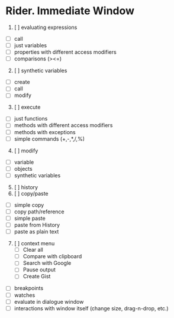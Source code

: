 # Rider. Immediate Window

1. [ ] evaluating expressions
  - [ ] call
  - [ ] just variables
  - [ ] properties with different access modifiers
  - [ ] comparisons (><=)
2. [ ] synthetic variables
  - [ ] create
  - [ ] call
  - [ ] modify
3. [ ] execute
  - [ ] just functions
  - [ ] methods with different access modifiers
  - [ ] methods with exceptions
  - [ ] simple commands (+,-,*,/,%)
4. [ ] modify
  - [ ] variable
  - [ ] objects
  - [ ] synthetic variables
5. [ ] history
6. [ ] copy/paste
  - [ ] simple copy
  - [ ] copy path/reference
  - [ ] simple paste
  - [ ] paste from History
  - [ ] paste as plain text
7. [ ] context menu
   - [ ] Clear all
   - [ ] Compare with clipboard
   - [ ] Search with Google
   - [ ] Pause output
   - [ ] Create Gist
- [ ] breakpoints
- [ ] watches
- [ ] evaluate in dialogue window
- [ ] interactions with window itself (change size, drag-n-drop, etc.)
